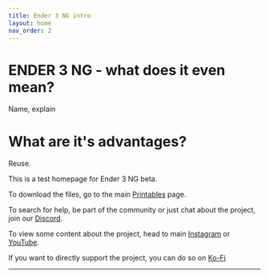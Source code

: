 ```yaml
---
title: Ender 3 NG intro
layout: home
nav_order: 2
---
```

# ENDER 3 NG - what does it even mean?
Name, explain

# What are it's advantages?
Reuse.

This is a test homepage for Ender 3 NG beta.

To download the files, go to the main [Printables] page.

To search for help, be part of the community or just chat about the project, join our [Discord].

To view some content about the project, head to main [Instagram] or [YouTube].

If you want to directly support the project, you can do so on [Ko-Fi]


----

[Printables]: https://www.printables.com/en/@radkoko
[Discord]: https://discord.com/invite/Zkvu6uu2AR
[Instagram]: https://www.instagram.com/RH3D_cz
[YouTube]: https://www.youtube.com/@RH3D_cz?sub_confirmation=1
[Ko-Fi]: https://ko-fi.com/rh3dcz
